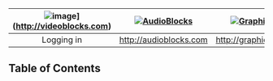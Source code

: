

| ![image](https://user-images.githubusercontent.com/16506248/33540716-4e3a9a2c-d907-11e7-8eb1-0b50ace0aa13.png)](http://videoblocks.com)  | [![AudioBlocks](https://dtyn3c8zjrx01.cloudfront.net/img/assets/audioblocks/images/logo.png)](http://audioblocks.com) | [![GraphicStock](http://www.graphicstock.com/images/logo.jpg)](http://graphicstock.com) |
|:---:|:---:|:---:|
| Logging in| http://audioblocks.com | http://graphicstock.com |

## Table of Contents
